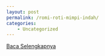 ```yaml
---
layout: post
permalink: /romi-roti-mimpi-indah/
categories:
    - Uncategorized
---
```


[Baca Selengkapnya](/01)